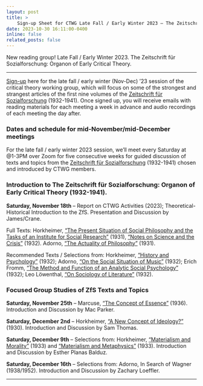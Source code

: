 ```yaml
---
layout: post
title: >
    Sign-up Sheet for CTWG Late Fall / Early Winter 2023 – The Zeitschrift für Sozialforschung: Organon of Early Critical Theory
date: 2023-10-30 16:11:00-0400
inline: false
related_posts: false
---
```


New reading group! Late Fall / Early Winter 2023. The Zeitschrift für Sozialforschung: Organon of Early Critical Theory.

---

[Sign-up](https://forms.gle/gLAKyiR6vWJC44dq6) here for the late fall / early winter (Nov-Dec) ’23 session of the critical theory working group, which will focus on some of the strongest and strangest articles of the first nine volumes of the [Zeitschrift für Sozialforschung](https://www.pdcnet.org/zfs/Zeitschrift-f%C3%BCr-Sozialforschung) (1932-1941). Once signed up, you will receive emails with reading materials for each meeting a week in advance and audio recordings of each meeting the day after.

### Dates and schedule for mid-November/mid-December meetings

For the late fall / early winter 2023 session, we’ll meet every Saturday at @1-3PM over Zoom for five consecutive weeks for guided discussion of texts and topics from the [Zeitschrift für Sozialforschung](https://www.pdcnet.org/zfs/Zeitschrift-f%C3%BCr-Sozialforschung) (1932-1941) chosen and introduced by CTWG members.

### Introduction to The Zeitschrift für Sozialforschung: Organon of Early Critical Theory (1932-1941).

**Saturday, November 18th** – Report on CTWG Activities (2023); Theoretical-Historical Introduction to the ZfS. Presentation and Discussion by James/Crane.

Full Texts: Horkheimer, [“The Present Situation of Social Philosophy and the Tasks of an Institute for Social Research”](https://www.marxists.org/reference/archive/horkheimer/1931/present-situation.htm) (1931), [“Notes on Science and the Crisis”](https://monoskop.org/images/7/74/Horkheimer_Max_Critical_Theory_Selected_Essays_2002.pdf) (1932). Adorno, [“The Actuality of Philosophy”](https://platypus1917.org/wp-content/uploads/adorno_actualityphilosophy-1.pdf) (1931).

Recommended Texts / Selections from: Horkheimer, [“History and Psychology”](/assets/pdf/announcement_2/history-and-psychology-1932-1.pdf) (1932); Adorno, [“On the Social Situation of Music”](/assets/pdf/announcement_2/adorno-social-situ-music-32.pdf) (1932); Erich Fromm, [“The Method and Function of an Analytic Social Psychology”](/assets/pdf/announcement_2/fromm-method-and-function.pdf) (1932); Leo Löwenthal, [“On Sociology of Literature”](https://www.marxists.org/reference/archive/lowenthal/1932/literature.htm) (1932).

### Focused Group Studies of ZfS Texts and Topics

**Saturday, November 25th** – Marcuse, [“The Concept of Essence”](https://monoskop.org/images/5/57/Marcuse_Herbert_Negations_Essays_in_Critical_Theory_2009.pdf) (1936). Introduction and Discussion by Mac Parker.

**Saturday, December 2nd** – Horkheimer, [“A New Concept of Ideology?”](/assets/pdf/announcement_2/a-new-concept-of-ideology-1930.pdf) (1930). Introduction and Discussion by Sam Thomas.

**Saturday, December 9th** – Selections from: Horkheimer, [“Materialism and Morality”](/assets/pdf/announcement_2/horkheimer-materialism-and-morality-1.pdf) (1933) and [“Materialism and Metaphysics”](https://monoskop.org/images/7/74/Horkheimer_Max_Critical_Theory_Selected_Essays_2002.pdf) (1933). Introduction and Discussion by Esther Planas Balduz.

**Saturday, December 16th** – Selections from: Adorno, In Search of Wagner (1938/1952). Introduction and Discussion by Zachary Loeffler.

---